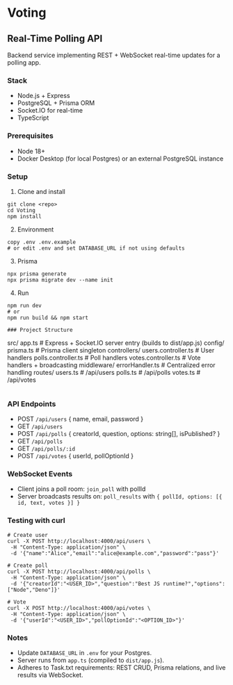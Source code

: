 # Voting

## Real-Time Polling API

Backend service implementing REST + WebSocket real-time updates for a polling app.

### Stack
- Node.js + Express
- PostgreSQL + Prisma ORM
- Socket.IO for real-time
- TypeScript

### Prerequisites
- Node 18+
- Docker Desktop (for local Postgres) or an external PostgreSQL instance

### Setup
1. Clone and install
```
git clone <repo>
cd Voting
npm install
```

2. Environment
```
copy .env .env.example
# or edit .env and set DATABASE_URL if not using defaults
```

3. Prisma
```
npx prisma generate
npx prisma migrate dev --name init
```

4. Run
```
npm run dev
# or
npm run build && npm start

### Project Structure
```
src/
  app.ts                 # Express + Socket.IO server entry (builds to dist/app.js)
  config/
    prisma.ts            # Prisma client singleton
  controllers/
    users.controller.ts  # User handlers
    polls.controller.ts  # Poll handlers
    votes.controller.ts  # Vote handlers + broadcasting
  middleware/
    errorHandler.ts      # Centralized error handling
  routes/
    users.ts             # /api/users
    polls.ts             # /api/polls
    votes.ts             # /api/votes
```
```

### API Endpoints
- POST `/api/users` { name, email, password }
- GET `/api/users`
- POST `/api/polls` { creatorId, question, options: string[], isPublished? }
- GET `/api/polls`
- GET `/api/polls/:id`
- POST `/api/votes` { userId, pollOptionId }

### WebSocket Events
- Client joins a poll room: `join_poll` with pollId
- Server broadcasts results on: `poll_results` with `{ pollId, options: [{ id, text, votes }] }`

### Testing with curl
```
# Create user
curl -X POST http://localhost:4000/api/users \
 -H "Content-Type: application/json" \
 -d '{"name":"Alice","email":"alice@example.com","password":"pass"}'

# Create poll
curl -X POST http://localhost:4000/api/polls \
 -H "Content-Type: application/json" \
 -d '{"creatorId":"<USER_ID>","question":"Best JS runtime?","options":["Node","Deno"]}'

# Vote
curl -X POST http://localhost:4000/api/votes \
 -H "Content-Type: application/json" \
 -d '{"userId":"<USER_ID>","pollOptionId":"<OPTION_ID>"}'
```

### Notes
- Update `DATABASE_URL` in `.env` for your Postgres.
- Server runs from `app.ts` (compiled to `dist/app.js`).
- Adheres to Task.txt requirements: REST CRUD, Prisma relations, and live results via WebSocket.